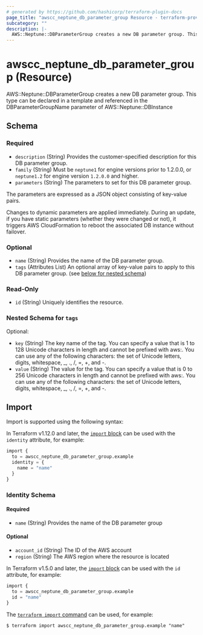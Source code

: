 ```yaml
---
# generated by https://github.com/hashicorp/terraform-plugin-docs
page_title: "awscc_neptune_db_parameter_group Resource - terraform-provider-awscc"
subcategory: ""
description: |-
  AWS::Neptune::DBParameterGroup creates a new DB parameter group. This type can be declared in a template and referenced in the DBParameterGroupName parameter of AWS::Neptune::DBInstance
---
```


# awscc_neptune_db_parameter_group (Resource)

AWS::Neptune::DBParameterGroup creates a new DB parameter group. This type can be declared in a template and referenced in the DBParameterGroupName parameter of AWS::Neptune::DBInstance



<!-- schema generated by tfplugindocs -->
## Schema

### Required

- `description` (String) Provides the customer-specified description for this DB parameter group.
- `family` (String) Must be `neptune1` for engine versions prior to 1.2.0.0, or `neptune1.2` for engine version `1.2.0.0` and higher.
- `parameters` (String) The parameters to set for this DB parameter group.

The parameters are expressed as a JSON object consisting of key-value pairs.

Changes to dynamic parameters are applied immediately. During an update, if you have static parameters (whether they were changed or not), it triggers AWS CloudFormation to reboot the associated DB instance without failover.

### Optional

- `name` (String) Provides the name of the DB parameter group.
- `tags` (Attributes List) An optional array of key-value pairs to apply to this DB parameter group. (see [below for nested schema](#nestedatt--tags))

### Read-Only

- `id` (String) Uniquely identifies the resource.

<a id="nestedatt--tags"></a>
### Nested Schema for `tags`

Optional:

- `key` (String) The key name of the tag. You can specify a value that is 1 to 128 Unicode characters in length and cannot be prefixed with aws:. You can use any of the following characters: the set of Unicode letters, digits, whitespace, _, ., /, =, +, and -.
- `value` (String) The value for the tag. You can specify a value that is 0 to 256 Unicode characters in length and cannot be prefixed with aws:. You can use any of the following characters: the set of Unicode letters, digits, whitespace, _, ., /, =, +, and -.

## Import

Import is supported using the following syntax:

In Terraform v1.12.0 and later, the [`import` block](https://developer.hashicorp.com/terraform/language/import) can be used with the `identity` attribute, for example:

```terraform
import {
  to = awscc_neptune_db_parameter_group.example
  identity = {
    name = "name"
  }
}
```

<!-- schema generated by tfplugindocs -->
### Identity Schema

#### Required

- `name` (String) Provides the name of the DB parameter group

#### Optional

- `account_id` (String) The ID of the AWS account
- `region` (String) The AWS region where the resource is located

In Terraform v1.5.0 and later, the [`import` block](https://developer.hashicorp.com/terraform/language/import) can be used with the `id` attribute, for example:

```terraform
import {
  to = awscc_neptune_db_parameter_group.example
  id = "name"
}
```

The [`terraform import` command](https://developer.hashicorp.com/terraform/cli/commands/import) can be used, for example:

```shell
$ terraform import awscc_neptune_db_parameter_group.example "name"
```
